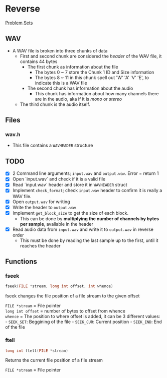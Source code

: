 # Reverse
[Problem Sets](./CS50x_Problem-Sets.md)

## WAV
- A WAV file is broken into three chunks of data
    - First and second chunk are considered the *header* of the WAV file, it contains 44 bytes
        - The first chunk as information about the file
            - The bytes 0 ~ 7 store the Chunk 1 ID and Size information
            - The bytes 8 ~ 11 in this chunk spell out 'W' 'A' 'V' 'E', to indicate this is a WAV file
        - The second chunk has information about the audio
            - This chunk has information about how many channels there are in the audio, aka if it is *mono* or *stereo*
    - The third chunk is the audio itself.

## Files

### wav.h
- This file contains a `WAVHEADER` structure

## TODO
- [x] 2 Command line arguments; `input.wav` and `output.wav`. Error  = return 1
- [x] Open ´input.wav´ and check if it is a valid file
- [x] Read ´input.wav´ header and store it in `WAVHEADER` struct
- [x] Implement `check_format`; check `input.wav` header to confirm it is really a WAV file.
- [x] Open `output.wav` for writing
- [x] Write the header to `output.wav`
- [x] Implement `get_block_size` to get the size of each block.
    - This can be done by **multiplying the number of channels by bytes per sample**, avaliable in the header
- [x] Read audio data from `input.wav` and write it to `output.wav` in reverse order
    - This must be done by reading the last sample up to the first, until it reaches the header

## Functions 
### fseek
```c
fseek(FILE *stream, long int offset, int whence)
```
fseek changes the file position of a file stream to the given offset  

`FILE *stream` = File pointer  
`long int offset` = number of bytes to offset from whence  
`whence` = The position to where offset is added, it can be 3 different values:
    - `SEEK_SET`: Beggining of the file
    - `SEEK_CUR`: Current position
    - `SEEK_END`: End of the file

### ftell
```c
long int ftell(FILE *stream)
```
Returns the current file position of a file stream

`FILE *stream` = File pointer


